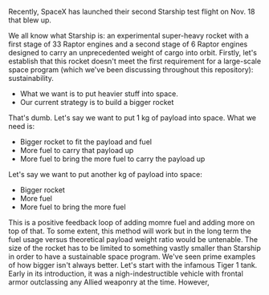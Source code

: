 Recently, SpaceX has launched their second Starship test flight on Nov. 18 that blew up. 

We all know what Starship is: an experimental super-heavy rocket with a first stage of 33 Raptor engines and a second stage of 6 Raptor engines designed to carry an unprecedented weight of cargo into orbit.
Firstly, let's establish that this rocket doesn't meet the first requirement for a large-scale space program (which we've been discussing throughout this repository): sustainability. 

- What we want is to put heavier stuff into space.
- Our current strategy is to build a bigger rocket

That's dumb.
Let's say we want to put 1 kg of payload into space. What we need is:
- Bigger rocket to fit the payload and fuel
- More fuel to carry that payload up
- More fuel to bring the more fuel to carry the payload up

Let's say we want to put another kg of payload into space:
- Bigger rocket
- More fuel
- More fuel to bring the more fuel

This is a positive feedback loop of adding momre fuel and adding more on top of that. To some extent, this method will work but in the long term the fuel usage versus theoretical payload weight ratio would be untenable. The size of the rocket has to be limited to something vastly smaller than Starship in order to have a sustainable space program.
We've seen prime examples of how bigger isn't always better. Let's start with the infamous Tiger 1 tank. Early in its introduction, it was a nigh-indestructible vehicle with frontal armor outclassing any Allied weaponry at the time. However, 
